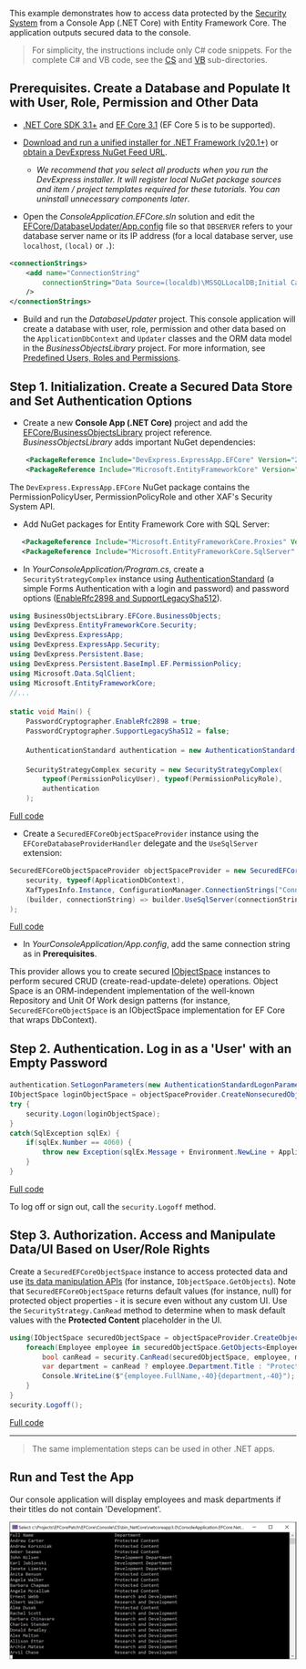 <!-- default file list -->

This example demonstrates how to access data protected by the [Security System](https://docs.devexpress.com/eXpressAppFramework/113366/concepts/security-system/security-system-overview) from a Console App (.NET Core) with Entity Framework Core. The application outputs secured data to the console.

>For simplicity, the instructions include only C# code snippets. For the complete C# and VB code, see the [CS](CS) and [VB](VB) sub-directories.
 
## Prerequisites. Create a Database and Populate It with User, Role, Permission and Other Data
- [.NET Core SDK 3.1+](https://dotnet.microsoft.com/download/dotnet-core) and [EF Core 3.1](https://www.nuget.org/packages/Microsoft.EntityFrameworkCore/3.1.2) (EF Core 5 is to be supported).
- [Download and run a unified installer for .NET Framework (v20.1+)](https://www.devexpress.com/Products/Try/) or [obtain a DevExpress NuGet Feed URL](https://docs.devexpress.com/GeneralInformation/115912/installation/install-devexpress-controls-using-nuget-packages).
  - *We recommend that you select all  products when you run the DevExpress installer. It will register local NuGet package sources and item / project templates required for these tutorials. You can uninstall unnecessary components later*.
  
- Open the *ConsoleApplication.EFCore.sln* solution and edit the [EFCore/DatabaseUpdater/App.config](../DatabaseUpdater/App.config) file so that `DBSERVER` refers to your database server name or its IP address (for a local database server, use `localhost`, `(local)` or `.`):
	
[](#tab/tabid-xml)
	
```xml
<connectionStrings>
    <add name="ConnectionString" 
        connectionString="Data Source=(localdb)\MSSQLLocalDB;Initial Catalog=EFCoreTestDB;Integrated Security=True"
    />
</connectionStrings>
```

- Build and run the *DatabaseUpdater* project. This console application will create a database with user, role, permission and other data based on the `ApplicationDbContext` and `Updater` classes and the ORM data model in the *BusinessObjectsLibrary* project. For more information, see [Predefined Users, Roles and Permissions](https://docs.devexpress.com/eXpressAppFramework/119065/concepts/security-system/predefined-users-roles-and-permissions).


## Step 1. Initialization. Create a Secured Data Store and Set Authentication Options

- Create a new **Console App (.NET Core)** project and add the [EFCore/BusinessObjectsLibrary](../BusinessObjectsLibrary) project reference. *BusinessObjectsLibrary* adds important NuGet dependencies:
```xml
    <PackageReference Include="DevExpress.ExpressApp.EFCore" Version="20.1.3-ctp" />
    <PackageReference Include="Microsoft.EntityFrameworkCore" Version="3.1.2" />
```
The `DevExpress.ExpressApp.EFCore` NuGet package contains the PermissionPolicyUser, PermissionPolicyRole and other XAF's Security System API.

- Add NuGet packages for Entity Framework Core with SQL Server:
```xml
   <PackageReference Include="Microsoft.EntityFrameworkCore.Proxies" Version="3.1.2" />
   <PackageReference Include="Microsoft.EntityFrameworkCore.SqlServer" Version="3.1.2" />
```
- In *YourConsoleApplication/Program.cs*, create a `SecurityStrategyComplex` instance using [AuthenticationStandard](https://docs.devexpress.com/eXpressAppFramework/DevExpress.ExpressApp.Security.AuthenticationStandard) (a simple Forms Authentication with a login and password) and password options ([EnableRfc2898 and SupportLegacySha512](https://docs.devexpress.com/eXpressAppFramework/112649/Concepts/Security-System/Passwords-in-the-Security-System)).
	
[](#tab/tabid-csharp)
	
```csharp
using BusinessObjectsLibrary.EFCore.BusinessObjects;
using DevExpress.EntityFrameworkCore.Security;
using DevExpress.ExpressApp;
using DevExpress.ExpressApp.Security;
using DevExpress.Persistent.Base;
using DevExpress.Persistent.BaseImpl.EF.PermissionPolicy;
using Microsoft.Data.SqlClient;
using Microsoft.EntityFrameworkCore;
//...

static void Main() {
    PasswordCryptographer.EnableRfc2898 = true;
    PasswordCryptographer.SupportLegacySha512 = false;

    AuthenticationStandard authentication = new AuthenticationStandard();

    SecurityStrategyComplex security = new SecurityStrategyComplex(
        typeof(PermissionPolicyUser), typeof(PermissionPolicyRole),
        authentication
    );
```	
[Full code](CS/Program.cs#L19)

- Create a `SecuredEFCoreObjectSpaceProvider` instance using the `EFCoreDatabaseProviderHandler` delegate and the `UseSqlServer` extension:


[](#tab/tabid-csharp)
	
```csharp
SecuredEFCoreObjectSpaceProvider objectSpaceProvider = new SecuredEFCoreObjectSpaceProvider(
    security, typeof(ApplicationDbContext),
    XafTypesInfo.Instance, ConfigurationManager.ConnectionStrings["ConnectionString"].ConnectionString,
    (builder, connectionString) => builder.UseSqlServer(connectionString)
);
```
[Full code](CS/Program.cs#L27)

- In *YourConsoleApplication/App.config*, add the same connection string as in **Prerequisites**.

This provider allows you to create secured [IObjectSpace](https://docs.devexpress.com/eXpressAppFramework/113711/concepts/data-manipulation-and-business-logic/create-read-update-and-delete-data) instances to perform secured CRUD (create-read-update-delete) operations. Object Space is an ORM-independent implementation of the well-known Repository and Unit Of Work design patterns (for instance, `SecuredEFCoreObjectSpace` is an IObjectSpace implementation for EF Core that wraps DbContext).
	
## Step 2. Authentication. Log in as a 'User' with an Empty Password

[](#tab/tabid-csharp)
	
```csharp
authentication.SetLogonParameters(new AuthenticationStandardLogonParameters(userName: "User", password: string.Empty));
IObjectSpace loginObjectSpace = objectSpaceProvider.CreateNonsecuredObjectSpace();
try {
    security.Logon(loginObjectSpace);
}
catch(SqlException sqlEx) {
    if(sqlEx.Number == 4060) {
        throw new Exception(sqlEx.Message + Environment.NewLine + ApplicationDbContext.DatabaseConnectionFailedMessage, sqlEx);
    }
}
```

[Full code](CS/Program.cs#L34)

To log off or sign out, call the `security.Logoff` method.

## Step 3. Authorization. Access and Manipulate Data/UI Based on User/Role Rights
Create a `SecuredEFCoreObjectSpace` instance to access protected data and use [its data manipulation APIs](https://docs.devexpress.com/eXpressAppFramework/113711/concepts/data-manipulation-and-business-logic/create-read-update-and-delete-data) (for instance, `IObjectSpace.GetObjects`). Note that `SecuredEFCoreObjectSpace` returns default values (for instance, null) for protected object properties - it is secure even without any custom UI. Use the `SecurityStrategy.CanRead` method to determine when to mask default values with the **Protected Content** placeholder in the UI.

[](#tab/tabid-csharp)
	
```csharp
using(IObjectSpace securedObjectSpace = objectSpaceProvider.CreateObjectSpace()) {
    foreach(Employee employee in securedObjectSpace.GetObjects<Employee>()) { 
        bool canRead = security.CanRead(securedObjectSpace, employee, memberName: nameof(Employee.Department));
        var department = canRead ? employee.Department.Title : "Protected Content";
        Console.WriteLine($"{employee.FullName,-40}{department,-40}");
    }
}
security.Logoff();
```
[Full code](CS/Program.cs#L46)

***

> The same implementation steps can be used in other .NET apps.

## Run and Test the App

Our console application will display employees and mask departments if their titles do not contain 'Development'.

![](/images/Console.png)
